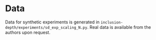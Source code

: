 # Data

Data for synthetic experiments is generated in `inclusion-depth/experiments/sd_exp_scaling_N.py`.
Real data is available from the authors upon request.